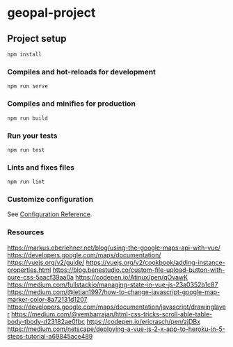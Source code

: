 # geopal-project

## Project setup
```
npm install
```

### Compiles and hot-reloads for development
```
npm run serve
```

### Compiles and minifies for production
```
npm run build
```

### Run your tests
```
npm run test
```

### Lints and fixes files
```
npm run lint
```

### Customize configuration
See [Configuration Reference](https://cli.vuejs.org/config/).

### Resources
https://markus.oberlehner.net/blog/using-the-google-maps-api-with-vue/
https://developers.google.com/maps/documentation/
https://vuejs.org/v2/guide/
https://vuejs.org/v2/cookbook/adding-instance-properties.html
https://blog.benestudio.co/custom-file-upload-button-with-pure-css-5aacf39aa0a
https://codepen.io/Atinux/pen/qOvawK
https://medium.com/fullstackio/managing-state-in-vue-js-23a0352b1c87
https://medium.com/@letian1997/how-to-change-javascript-google-map-marker-color-8a72131d1207
https://developers.google.com/maps/documentation/javascript/drawinglayer
https://medium.com/@vembarrajan/html-css-tricks-scroll-able-table-body-tbody-d23182ae0fbc
https://codepen.io/ericrasch/pen/zjDBx
https://medium.com/netscape/deploying-a-vue-js-2-x-app-to-heroku-in-5-steps-tutorial-a69845ace489
